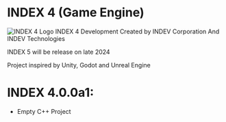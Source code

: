 # INDEX 4 (Game Engine)
![INDEX 4 Logo](https://github.com/INDEV-Technologies/INDEX-4/assets/126918321/d4544d8a-be48-402b-9b33-9f4cc4659870)
INDEX 4 Development 
Created by INDEV Corporation And INDEV Technologies

INDEX 5 will be release on late 2024

Project inspired by Unity, Godot and Unreal Engine

# INDEX 4.0.0a1:
* Empty C++ Project
